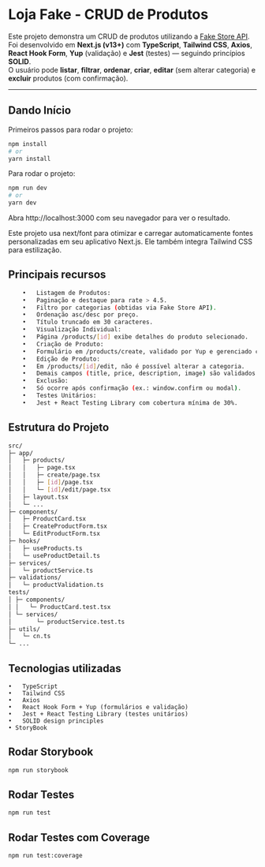 # Loja Fake - CRUD de Produtos

Este projeto demonstra um CRUD de produtos utilizando a [Fake Store API](https://fakestoreapi.com).  
Foi desenvolvido em **Next.js (v13+)** com **TypeScript**, **Tailwind CSS**, **Axios**, **React Hook Form**, **Yup** (validação) e **Jest** (testes) — seguindo princípios **SOLID**.  
O usuário pode **listar**, **filtrar**, **ordenar**, **criar**, **editar** (sem alterar categoria) e **excluir** produtos (com confirmação).

---

## Dando Início

Primeiros passos para rodar o projeto:

```bash
npm install
# or
yarn install
```

Para rodar o projeto:

```bash
npm run dev
# or
yarn dev
```

Abra http://localhost:3000 com seu navegador para ver o resultado.

Este projeto usa next/font para otimizar e carregar automaticamente fontes personalizadas em seu aplicativo Next.js. Ele também integra Tailwind CSS para estilização.

## Principais recursos

```bash
	•	Listagem de Produtos:
	•	Paginação e destaque para rate > 4.5.
	•	Filtro por categorias (obtidas via Fake Store API).
	•	Ordenação asc/desc por preço.
	•	Título truncado em 30 caracteres.
	•	Visualização Individual:
	•	Página /products/[id] exibe detalhes do produto selecionado.
	•	Criação de Produto:
	•	Formulário em /products/create, validado por Yup e gerenciado com React Hook Form.
	•	Edição de Produto:
	•	Em /products/[id]/edit, não é possível alterar a categoria.
	•	Demais campos (title, price, description, image) são validados.
	•	Exclusão:
	•	Só ocorre após confirmação (ex.: window.confirm ou modal).
	•	Testes Unitários:
	•	Jest + React Testing Library com cobertura mínima de 30%.
```

## Estrutura do Projeto

```bash
src/
├─ app/
│   ├─ products/
│   │   ├─ page.tsx
│   │   ├─ create/page.tsx
│   │   ├─ [id]/page.tsx
│   │   └─ [id]/edit/page.tsx
│   ├─ layout.tsx
│   └─ ...
├─ components/
│   ├─ ProductCard.tsx
│   ├─ CreateProductForm.tsx
│   └─ EditProductForm.tsx
├─ hooks/
│   ├─ useProducts.ts
│   └─ useProductDetail.ts
├─ services/
│   └─ productService.ts
├─ validations/
│   └─ productValidation.ts
tests/
│ ├─ components/
│ │   └─ ProductCard.test.tsx
│ └─ services/
│       └─ productService.test.ts
├─ utils/
│   └─ cn.ts
└─ ...

```

## Tecnologias utilizadas

    •	TypeScript
    •	Tailwind CSS
    •	Axios
    •	React Hook Form + Yup (formulários e validação)
    •	Jest + React Testing Library (testes unitários)
    •	SOLID design principles
    • StoryBook

## Rodar Storybook

```bash
npm run storybook
```

## Rodar Testes

```bash
npm run test
```

## Rodar Testes com Coverage

```bash
npm run test:coverage
```
